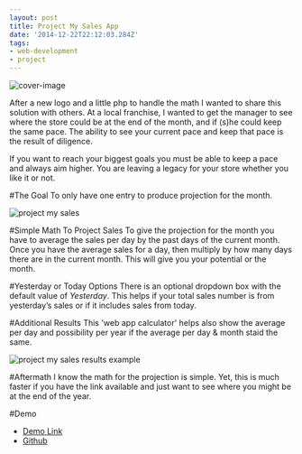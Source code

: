 ```yaml
---
layout: post
title: Project My Sales App
date: '2014-12-22T22:12:03.284Z'
tags:
- web-development
- project
---
```


![cover-image](/content/images/2014/12/Screenshot-2014-12-22-07-53-54.png)

After a new logo and a little php to handle the math I wanted to share this solution with others. At a local franchise, I wanted to get the manager to see where the store could be at the end of the month, and if (s)he could keep the same pace. The ability to see your current pace and keep that pace is the result of diligence.

If you want to reach your biggest goals you must be able to keep a pace and always aim higher. You are leaving a legacy for your store whether you like it or not.

#The Goal
To only have one entry to produce projection for the month.

![project my sales](/content/images/2014/12/Screenshot-2014-12-22-07-53-54.png)

#Simple Math To Project Sales
To give the projection for the month you have to average the sales per day by the past days of the current month. Once you have the average sales for a day, then multiply by how many days there are in the current month. This will give you your potential or the month.

#Yesterday or Today Options
There is an optional dropdown box with the default value of *Yesterday*. This helps if your total sales number is from yesterday’s sales or if it includes sales from today.

#Additional Results
This 'web app calculator' helps also show the average per day and possibility per year if the average per day & month staid the same.

![project my sales results example](/content/images/2014/12/Project-Your-Sales---by-Chance-Smith-1.png)

#Aftermath
I know the math for the projection is simple. Yet, this is much faster if you have the link available and just want to see where you might be at the end of the year.

#Demo
* [Demo Link](http://chancesmith.org/project/project-my-sales/)
* [Github](https://github.com/chancesmith/chancesmith-site/tree/master/project/project-my-sales)